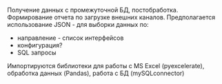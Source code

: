 Получение данных с промежуточной БД, постобработка. Формирование отчета по загрузке внешних каналов.
Предполагается использование JSON - для выборки данных по: 
- направление - список интерфейсов
- конфигурация?
- SQL запросы

Импортируются библиотеки для работы с MS Excel (pyexcelerate), обработка данных (Pandas), работа с БД (mySQLconnector)